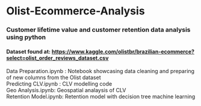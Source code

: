 # Olist-Ecommerce-Analysis

### Customer lifetime value and customer retention data analysis using python

#### Dataset found at: https://www.kaggle.com/olistbr/brazilian-ecommerce?select=olist_order_reviews_dataset.csv

Data Preparation.ipynb : Notebook showcasing data cleaning and preparing of new columns from the Olist dataset <br/>
Predicting CLV.ipynb : CLV modelling code <br/>
Geo Analysis.ipynb: Geospatial analaysis of CLV <br/>
Retention Model.ipynb: Retention model with decision tree machine learning <br/>
